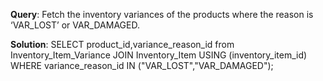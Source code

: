 **Query**: Fetch the inventory variances of the products where the reason is ‘VAR_LOST’ or VAR_DAMAGED.

**Solution**:
SELECT product_id,variance_reason_id from Inventory_Item_Variance 
JOIN Inventory_Item USING (inventory_item_id) 
WHERE variance_reason_id IN ("VAR_LOST","VAR_DAMAGED");


